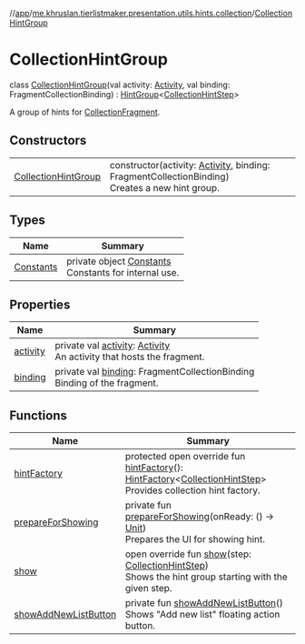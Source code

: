 //[app](../../../index.md)/[me.khruslan.tierlistmaker.presentation.utils.hints.collection](../index.md)/[CollectionHintGroup](index.md)

# CollectionHintGroup

class [CollectionHintGroup](index.md)(val activity: [Activity](https://developer.android.com/reference/kotlin/android/app/Activity.html), val binding: FragmentCollectionBinding) : [HintGroup](../../me.khruslan.tierlistmaker.presentation.utils.hints.core/-hint-group/index.md)&lt;[CollectionHintStep](../-collection-hint-step/index.md)&gt; 

A group of hints for [CollectionFragment](../../me.khruslan.tierlistmaker.presentation.screens.home/-collection-fragment/index.md).

## Constructors

| | |
|---|---|
| [CollectionHintGroup](-collection-hint-group.md) | constructor(activity: [Activity](https://developer.android.com/reference/kotlin/android/app/Activity.html), binding: FragmentCollectionBinding)<br>Creates a new hint group. |

## Types

| Name | Summary |
|---|---|
| [Constants](-constants/index.md) | private object [Constants](-constants/index.md)<br>Constants for internal use. |

## Properties

| Name | Summary |
|---|---|
| [activity](activity.md) | private val [activity](activity.md): [Activity](https://developer.android.com/reference/kotlin/android/app/Activity.html)<br>An activity that hosts the fragment. |
| [binding](binding.md) | private val [binding](binding.md): FragmentCollectionBinding<br>Binding of the fragment. |

## Functions

| Name | Summary |
|---|---|
| [hintFactory](hint-factory.md) | protected open override fun [hintFactory](hint-factory.md)(): [HintFactory](../../me.khruslan.tierlistmaker.presentation.utils.hints.core/-hint-factory/index.md)&lt;[CollectionHintStep](../-collection-hint-step/index.md)&gt;<br>Provides collection hint factory. |
| [prepareForShowing](prepare-for-showing.md) | private fun [prepareForShowing](prepare-for-showing.md)(onReady: () -&gt; [Unit](https://kotlinlang.org/api/latest/jvm/stdlib/kotlin/-unit/index.html))<br>Prepares the UI for showing hint. |
| [show](show.md) | open override fun [show](show.md)(step: [CollectionHintStep](../-collection-hint-step/index.md))<br>Shows the hint group starting with the given step. |
| [showAddNewListButton](show-add-new-list-button.md) | private fun [showAddNewListButton](show-add-new-list-button.md)()<br>Shows &quot;Add new list&quot; floating action button. |
